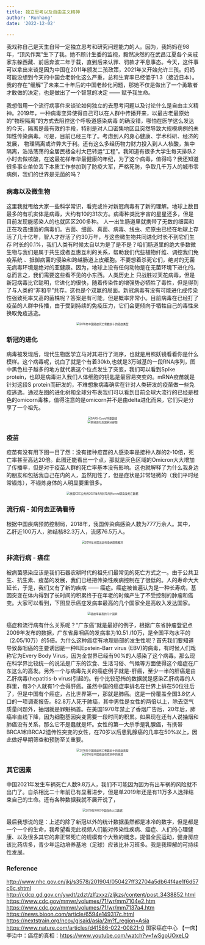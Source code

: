 ```yaml
---
title: 独立思考以及自由主义精神
author: 'Runhang'
date: '2022-12-02'

---
```


我戏称自己是天生自带一定独立思考和研究问题能力的人。因为，我妈妈在98年，“顶风作案”生下了我。她不顾计生委的监视，毅然决然的在武昌江夏各个亲戚家东躲西藏、前后奔波二年于载，直到后来认罪、罚款才平息事态。今天，这件事可以拿出来谈是因为中国在2011年颁发二孩政策，2021年又开始允许三孩。妈妈可能没想到今天的中国会老龄化这么严重，总和生育率已经低于1.3（接近日本）。我的存在“缓解”了未来二十年后的中国老龄化问题，那她不仅是做出了一个勇敢者才敢做的决定，也是做出了一个智慧的决定 —— 赋予我生命。 

我想借用一个流行病事件来谈论如何独立的去思考问题以及讨论什么是自由主义精神。2019年，一种病毒变异使得自己可以在人群中传播开来，以最古老最原始的“物理隔离”的方式去阻控这个呼吸道感染病毒
的确没错，哪怕在医学这么发达的今天，隔离是最有效的手段，特别是对人口密集地区且突然导致大规模病例的未知性传染病毒。可是，目前已经三年了。考虑到人的身心健康、学术科研、经济的发展，
物理隔离或许弊大于利。还有这么多经历物力财力投入到人人核酸，集中隔离，浩浩荡荡的全居民楼全村大巴转运“工程”。我知道有很多大学生每天排队2小时去做核酸，在这最花样年华最健康的年纪，为了这个病毒，值得吗？我还知道很多事业单位丢下本质工作参加到了防疫大军，严格死防，争取几千万人的城市零病例，我们的世界是无菌的吗？

### 病毒以及微生物

这里我就甩给大家一些科学常识，看完或许对新冠病毒有了新的理解。地球上数目最多的有机实体是病毒，大约有10的31次方。病毒种类比宇宙的星星还多，但是目前发现能感染人的也就区区200多种。
人一出生肠道里就携带了无数的细菌和正在攻击细菌的病毒们。古菌、细菌、真菌、病毒、线虫、疟原虫已经在地球上存活了几十亿年，智人才存活了约30万年，与这些微生物共同进化时长不到它们生存
时长的0.1%，我们人类有时候太自以为是了是不是？咱们肠道里的绝大多数微生物与我们是属于共生或者互惠互利的关系，帮助我们代些植物纤维、调控我们免疫系统
、抵御病菌的侵染和跨越肠道上皮细胞。不要想着杀死它们，绝对的无菌无病毒环境是绝对的亚健康。因为，地球上没有任何动物是在无菌环境下进化的。总而言之，我们需要这些看不见的小东西。人类历史上
只战胜过天花病毒，但是新冠病毒比它聪明，它进化的很快，随着传染性的增强势必牺牲了毒性，但是得到了与人类的“非和平”共存。这也是个双赢的局面。新冠病毒有没有可能进化成传染性强致死率又高的菌株呢？答案是有可能，但是概率非常小。目前病毒在已经打了疫苗的人群中传播，由于受到持续的免疫压力，它们会更倾向于牺牲自己的毒性来换取免疫逃逸。

<center>
<img src="/cn/Website_pics/World_MERS_outbreak.png" alt="2016年中国癌症死亡例数前十的癌症类型" style="zoom:50%;" />
</center>

### 新冠的进化

病毒被发现后，现代生物医学立马对其进行了测序，也就是用照妖镜看看你是什么模样。这个病毒呢，说白了就是个有着30kb,也就是3万碱基的一段RNA序列，图中黑色柱子越多的地方就代表这个位点发生了突变，我们可以看到Spike protein，也即是病毒进入我们人体细胞的钥匙是最容易突变的。mRNA疫苗就是针对这段S protein而研发的，不难想象病毒确实在针对人类研发的疫苗做一些免疫逃逸。通过左图的进化树和全球分布表我们可以看到目前全球大流行的已经是橙色的omicorn毒株，值得注意的是omicorn并不是由delta进化而来，它们只是分享了一个祖先。 
<center>
<img src="/cn/Website_pics/covid_genome.jpg" alt="SARS-Covid19基因组" style="zoom:50%;" />
</center>

<center>
<img src="/cn/Website_pics/covid_evolution.jpg" alt="新冠进化及国家分部图" style="zoom:50%;" />
</center>


### 疫苗

疫苗有没有用下图一目了然：没有接种疫苗的人感染率是接种人群的2-10倍，死亡率甚至高达20倍。此图还能看出一个点，那就是灰色区域的Omicron大大增加了传播率，但是对于疫苗人群的死亡率基本没有影响。这也就解释了为什么我身边的朋友和包括我自己在内的人，虽然阳性了，但是症状是非常轻微的（我们平时经常锻炼），不锻炼身体的人明显要重很多。

<center>
<img src="/cn/Website_pics/April-Dec-2021_CDC.jpg" alt="美国CDC公布的2021年4月到12月的covid感染及死亡数据" style="zoom:50%;" />
</center>


### 流行病 - 如何去正确看待

根据中国疾病预防控制局，2018年，我国传染病感染人数为777万余人。其中，乙肝近100万人，肺结核82.3万人，流感76.5万人。

<center>
<img src="/cn/Website_pics/2018_infectious_disease_statistics.jpg" alt="2018年全国法定传染病疫情概况" style="zoom:50%;" />
</center>


### 非流行病 - 癌症

被病菌感染应该是我们石器农耕时代的祖先们最常见的死亡方式之一。由于公共卫生、抗生素、疫苗的发展，我们已经把传染性疾病控制在了很低的。人的寿命大大延长，于是，我们又有了新的疾病 —— 癌症。癌症被普遍认为是一种长寿病，基因突变在体内得到了长时间的积累终于在年老的时候产生了不受控制的肿瘤和癌变。大家可以看到，下图显示癌症发病率最高的几个国家全是高收入发达国家。

<center>
<img src="/cn/Website_pics/top_cancer_country.jpg" alt="癌症率最高的几个国家" style="zoom:50%;" />
</center>

癌症和流行病有什么关系呢？“广东癌”就是最好的例子，根据广东省肿瘤登记点2009年发布的数据，广东省鼻咽癌的发病率为10.51 /10万，是全国平均水平的（2.05/10万）的5倍。为什么这种癌症有地理局部的发生性呢？首先我们要知道导致鼻咽癌的主要诱因是一种叫Epstein-Barr virus (EBV)的病毒，有时候人们戏称它为Every Body Virus，因为全世界已经有90%的人感染了这个病毒。那么现在科学界比较统一的说法是广东的饮食、生活习俗、气候等方面使得这个癌症在广东这么的高发。另外一个与病毒先关的癌症例子就是-肝癌，至少一半的肝癌是由乙肝病毒(hepatitis-b virus)引起的。有个比较恐怖的数据就是感染乙肝病毒的人群里，每3个人就有1个会得肝癌。虽然中国的癌症率排名在世界上排在50位往后了，但是中国有个癌症，占比世界第一，那就是肺癌。这是一份覆盖全国3.8亿人口的一项调查报告。82.8万人死于肺癌，其中男性是女性的两倍以上，除去空气质量问题外，抽烟就是罪魁祸首。在美国1970年禁止了香烟广告后，20年后，肺癌率直线下降，因为细胞基因突变需要一段时间的积累。如果现在还有人说抽烟和肺癌没有关系，那么它不是蠢就是坏。女性的第一大杀手是乳腺癌，有携带BRCA1和BRCA2遗传性突变的女性，在70岁以后患乳腺癌的几率在50%以上，因此做好早期筛查和预防至关重要。

<center>
<img src="/cn/Website_pics/china_cancer_2020.jpg" alt="2016年中国癌症死亡例数前十的癌症类型" style="zoom:50%;" />
</center>

<center>
<img src="/cn/Website_pics/china_cancer2_2020.jpg" alt="2016年中国癌症在性别中的差异" style="zoom:50%;" />
</center>

### 其它因素

中国2021年发生车祸死亡人数9.8万人，我们不可能因为因为有出车祸的风险就不出门了。自杀相比二十年前已有显著进步，但是单2019年还是有11万多人选择结束自己的生命。还有各种数据我就不展开说了，

<center>
<img src="/cn/Website_pics/2019_china_suicide.png" alt="2019年WHO中国自杀人口数据" style="zoom:50%;" />
</center>


最后我想说的是：上述的除了新冠以外的统计数据虽然都是冰冷的数字，但是都是一个一个的生命，我希望看完此视频人们能对传染性疾病、癌症、人们的心理健康、以及很多其它的非正常死亡的规模有个大致的概念。提倡全民运动，健身房应该比药店多，青少年运动培养基地（足球）应该比补习班多。我是我理解的可持续性发展。

### Reference 
http://www.nhc.gov.cn/jkj/s3578/201904/050427ff32704a5db64f4ae1f6d57c6c.shtml
http://cdcp.gd.gov.cn/ywdt/zdzt/zlfzxxz/zljkzs/content/post_3438852.html
https://www.cdc.gov/mmwr/volumes/71/wr/mm7104e2.htm
https://www.cdc.gov/mmwr/volumes/71/wr/mm7137a4.htm
https://news.bioon.com/article/6594e149317c.html
https://nextstrain.org/ncov/gisaid/asia/2m?f_region=Asia
https://www.nature.com/articles/d41586-022-00821-0
国家癌症中心
【一席】李治中：癌症的真相：https://www.youtube.com/watch?v=fwSgoUOxeLQ
